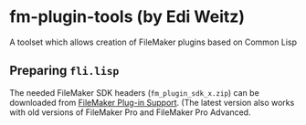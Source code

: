 # fm-plugin-tools (by Edi Weitz)

A toolset which allows creation of FileMaker plugins based on Common Lisp

## Preparing `fli.lisp`

The needed FileMaker SDK headers (`fm_plugin_sdk_x.zip`) can be
downloaded from
[FileMaker Plug-in Support](https://www.filemaker.com/support/technologies/). (The
latest version also works with old versions of FileMaker Pro and
FileMaker Pro Advanced.

